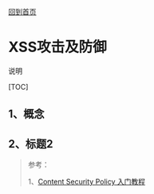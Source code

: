 [回到首页](../README.md)

# XSS攻击及防御

说明

[TOC]

## 1、概念

## 2、标题2

> 参考：
>
> 1、[Content Security Policy 入门教程](http://www.ruanyifeng.com/blog/2016/09/csp.html)
